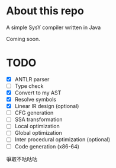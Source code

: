 # About this repo

A simple SysY compiler written in Java

Coming soon.

# TODO

- [X] ANTLR parser
- [ ] Type check
- [X] Convert to my AST
- [X] Resolve symbols
- [X] Linear IR design (optional)
- [ ] CFG generation
- [ ] SSA transformation
- [ ] Local optimization
- [ ] Global optimization
- [ ] Inter procedural optimization (optional)
- [ ] Code generation (x86-64)

爭取不咕咕咕
